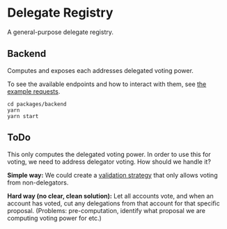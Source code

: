 # Delegate Registry

A general-purpose delegate registry.

## Backend

Computes and exposes each addresses delegated voting power.

To see the available endpoints and how to interact with them, see [the example requests](packages/backend/example-requests).

```
cd packages/backend
yarn
yarn start
```

## ToDo

This only computes the delegated voting power. In order to use this for voting, we need to address delegator voting. How should we handle it?

**Simple way:**
We could create a [validation strategy](https://docs.snapshot.org/strategies/what-is-a-strategy-1) that only allows voting from non-delegators.

**Hard way (no clear, clean solution):**
Let all accounts vote, and when an account has voted, cut any delegations from that account for that specific proposal. (Problems: pre-computation, identify what proposal we are computing voting power for etc.)
